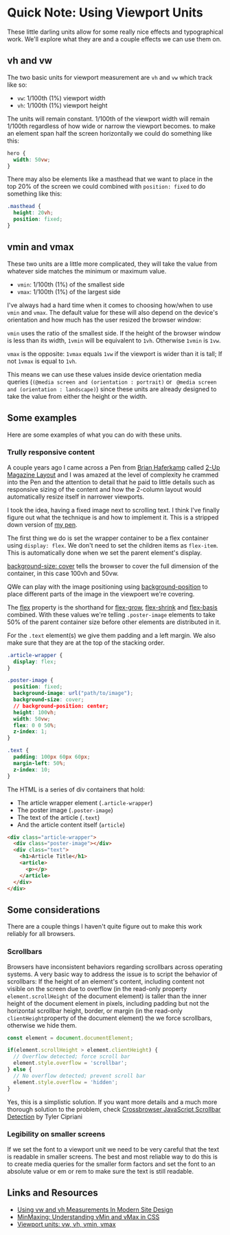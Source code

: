 # Quick Note: Using Viewport Units

These little darling units allow for some really nice effects and typographical work. We'll explore what they are and a couple effects we can use them on.

## vh and vw

The two basic units for viewport measurement are `vh` and `vw` which track like so:

* `vw`: 1/100th (1%) viewport width
* `vh`: 1/100th (1%) viewport height

The units will remain constant. 1/100th of the viewport width will remain 1/100th regardless of how wide or narrow the viewport becomes. to make an element span half the screen horizontally we could do something like this:

```css
hero {
  width: 50vw;
}
```

There may also be elements like a masthead that we want to place in the top 20% of the screen we could combined with `position: fixed` to do something like this:

```css
.masthead {
  height: 20vh;
  position: fixed;
}
```

## vmin and vmax

These two units are a little more complicated, they will take the value from whatever side matches the minimum or maximum value.

* `vmin`: 1/100th (1%) of the smallest side
* `vmax`: 1/100th (1%) of the largest side

I've always had a hard time when it comes to choosing how/when to use `vmin` and `vmax`. The default value for these will also depend on the device's orientation and how much has the user resized the browser window:

`vmin` uses the ratio of the smallest side. If the height of the browser window is less than its width, `1vmin` will be equivalent to `1vh`. Otherwise `1vmin` is `1vw`.

`vmax` is the opposite: `1vmax` equals `1vw` if the viewport is wider than it is tall; If not `1vmax` is equal to `1vh`.

This means we can use these values inside device orientation media queries (`(@media screen and (orientation : portrait)` or ` @media screen and (orientation : landscape)`) since these units are already designed to take the value from either the height or the width.

## Some examples

Here are some examples of what you can do with these units.

### Trully responsive content

A couple years ago I came across a Pen from [Brian Haferkamp](https://codepen.io/brianhaferkamp/)</a> called [2-Up Magazine Layout](https://codepen.io/brianhaferkamp/details/xEypqR) and I was amazed at the level of complexity he crammed into the Pen and the attention to detail that he paid to little details such as responsive sizing of the content and how the 2-column layout would automatically resize itself in narrower viewports.

I took the idea, having a fixed image next to scrolling text. I think I've finally figure out what the technique is and how to implement it. This is a stripped down version of [my pen](https://codepen.io/caraya/full/aGVPvL/).

The first thing we do is set the wrapper container to be a flex container using `display: flex`. We don't need to set the children items as `flex-item`. This is automatically done when we set the parent element's display.

[background-size: cover](https://css-tricks.com/almanac/properties/b/background-size/) tells the browser to cover the full dimension of the container, in this case 100vh and 50vw.

QWe can play with the image positioning using [background-position](https://css-tricks.com/almanac/properties/b/background-position/) to place different parts of the image in the viewpoert we're covering.

The [flex](https://css-tricks.com/snippets/css/a-guide-to-flexbox/#article-header-id-13) property is the shorthand for [flex-grow](https://css-tricks.com/snippets/css/a-guide-to-flexbox/#article-header-id-10), [flex-shrink](https://css-tricks.com/snippets/css/a-guide-to-flexbox/#article-header-id-11) and [flex-basis](https://css-tricks.com/snippets/css/a-guide-to-flexbox/#article-header-id-12) combined. With these values we're telling `.poster-image` elements to take 50% of the parent container size before other elements are distributed in it.

For the `.text` element(s) we give them padding and a left margin. We also make sure that they are at the top of the stacking order.

```css
.article-wrapper {
  display: flex;
}

.poster-image {
  position: fixed;
  background-image: url("path/to/image");
  background-size: cover;
  // background-position: center;
  height: 100vh;
  width: 50vw;
  flex: 0 0 50%;
  z-index: 1;
}

.text {
  padding: 100px 60px 60px;
  margin-left: 50%;
  z-index: 10;
}
```

The HTML is a series of div containers that hold:

* The article wrapper element (`.article-wrapper`)
* The poster image (`.poster-image`)
* The text of the article (`.text`)
* And the article content itself (`article`)


```html
<div class="article-wrapper">
  <div class="poster-image"></div>
  <div class="text">
    <h1>Article Title</h1>
    <article>
      <p></p>
    </article>
  </div>
</div>
```

## Some considerations

There are a couple things I haven't quite figure out to make this work reliably for all browsers.

### Scrollbars

Browsers have inconsistent behaviors regarding scrollbars across operating systems. A very basic way to address the issue is to script the behavior of scrollbars: If the  height of an element's content, including content not visible on the screen due to overflow (in the read-only property `element.scrollHeight` of the document element) is taller than the inner height of the document element in pixels, including padding but not the horizontal scrollbar height, border, or margin (in the read-only `clientHeight`property of the document element) the we force scrollbars, otherwise we hide them.

```javascript
const element = document.documentElement;

if(element.scrollHeight > element.clientHeight) {
  // Overflow detected; force scroll bar
  element.style.overflow = 'scrollbar';
} else {
  // No overflow detected; prevent scroll bar
  element.style.overflow = 'hidden';
}
```

Yes, this is a simplistic solution. If you want more details and a much more thorough solution to the problem, check [Crossbrowser JavaScript Scrollbar Detection](https://tylercipriani.com/2014/07/12/crossbrowser-javascript-scrollbar-detection.html) by Tyler Cipriani

### Legibility on smaller screens

If we set the font to a viewport unit we need to be very careful that the text is readable in smaller screens. The best and most reliable way to do this is to create media queries for the smaller form factors and set the font  to an absolute value or em or rem to make sure the text is still readable.

## Links and Resources

* [Using vw and vh Measurements In Modern Site Design](http://thenewcode.com/660/Using-vw-and-vh-Measurements-In-Modern-Site-Design)
* [MinMaxing: Understanding vMin and vMax in CSS](http://thenewcode.com/1137/MinMaxing-Understanding-vMin-and-vMax-in-CSS)
* [Viewport units: vw, vh, vmin, vmax](https://web-design-weekly.com/2014/11/18/viewport-units-vw-vh-vmin-vmax/)

